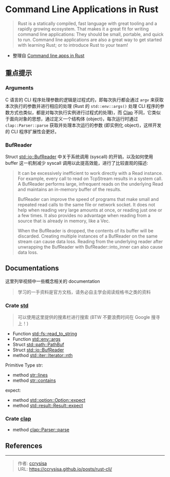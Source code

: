 # Command Line Applications in Rust


> Rust is a statically compiled, fast language with great tooling and a rapidly growing ecosystem. That makes it a great fit for writing command line applications: They should be small, portable, and quick to run. Command line applications are also a great way to get started with learning Rust; or to introduce Rust to your team!

<!--more-->

- 整理自 [Command line apps in Rust](https://rust-cli.github.io/book/index.html)

## 重点提示

### Arguments

C 语言的 CLI 程序处理参数的逻辑是过程式的，即每次执行都会通过 `argv` 来获取本次执行的参数并进行相应的处理 (Rust 的 `std::env::args()` 处理 CLI 程序的参数方式也类似，都是对每次执行实例进行过程式的处理)，而 [Clap](https://docs.rs/clap/latest/clap/) 不同，它类似于面向对象的思想，通过定义一个结构体 (object)，每次运行时通过 `clap::Parser::parse` 获取并处理本次运行的参数 (即实例化 object)，这样开发的 CLI 程序扩展性会更好。

### BufReader

Struct [std::io::BufReader](https://doc.rust-lang.org/std/io/struct.BufReader.html) 中关于系统调用 (syscall) 的开销，以及如何使用 buffer 这一机制减少 syscall 调用以此提高效能，进行了比较直观的描述:

> It can be excessively inefficient to work directly with a Read instance. For example, every call to read on TcpStream results in a system call. A BufReader<R> performs large, infrequent reads on the underlying Read and maintains an in-memory buffer of the results.
> 
> BufReader<R> can improve the speed of programs that make small and repeated read calls to the same file or network socket. It does not help when reading very large amounts at once, or reading just one or a few times. It also provides no advantage when reading from a source that is already in memory, like a Vec<u8>.
> 
> When the BufReader<R> is dropped, the contents of its buffer will be discarded. Creating multiple instances of a BufReader<R> on the same stream can cause data loss. Reading from the underlying reader after unwrapping the BufReader<R> with BufReader::into_inner can also cause data loss.

## Documentations

这里列举视频中一些概念相关的 documentation 

> 学习的一手资料是官方文档，请务必自主学会阅读规格书之类的资料

### Crate [std](https://doc.rust-lang.org/std/index.html) 

> 可以使用这里提供的搜素栏进行搜索 (BTW 不要浪费时间在 Google 搜寻上！)

- Function [std::fs::read_to_string](https://doc.rust-lang.org/std/fs/fn.read_to_string.html)
- Function [std::env::args](https://doc.rust-lang.org/std/env/fn.args.html)
- Struct [std::path::PathBuf](https://doc.rust-lang.org/std/path/struct.PathBuf.html)
- Struct [std::io::BufReader](https://doc.rust-lang.org/std/io/struct.BufReader.html)
- method [std::iter::Iterator::nth](https://doc.rust-lang.org/std/iter/trait.Iterator.html#method.nth)

Primitive Type str:
- method [str::lines](https://doc.rust-lang.org/std/primitive.str.html#method.lines)
- method [str::contains](https://doc.rust-lang.org/std/primitive.str.html#method.contains)

expect:
- method [std::option::Option::expect](https://doc.rust-lang.org/std/option/enum.Option.html#method.expect)
- method [std::result::Result::expect](https://doc.rust-lang.org/std/result/enum.Result.html#method.expect)

### Crate [clap](https://docs.rs/clap/latest/clap/)

- method [clap::Parser::parse](https://docs.rs/clap/latest/clap/trait.Parser.html#method.parse)

## References

---

> 作者: [ccrysisa](https://github.com/ccrysisa)  
> URL: https://ccrysisa.github.io/posts/rust-cli/  

